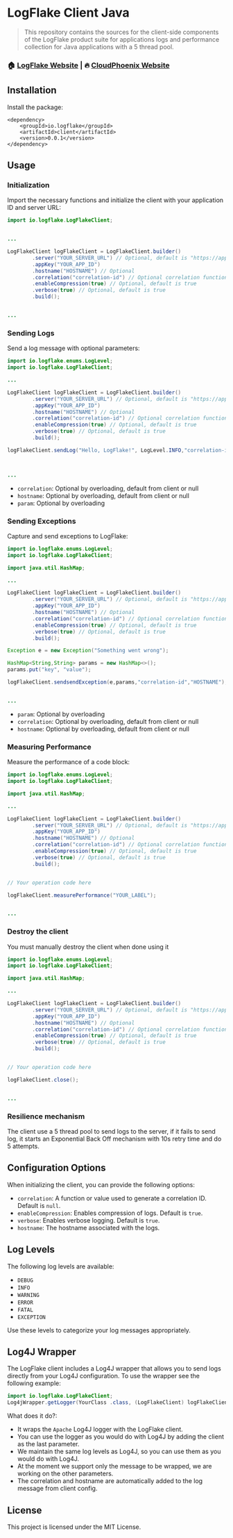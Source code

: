# LogFlake Client Java

> This repository contains the sources for the client-side components of the LogFlake product suite for applications logs and performance collection for Java applications with a 5 thread pool.

### 🏠 [LogFlake Website](https://logflake.io) |  🔥 [CloudPhoenix Website](https://cloudphoenix.it)



## Installation

Install the package:

```mvn
<dependency>
    <groupId>io.logflake</groupId>
    <artifactId>client</artifactId>
    <version>0.0.1</version>
</dependency>
```

## Usage

### Initialization

Import the necessary functions and initialize the client with your application ID and server URL:

```java
import io.logflake.LogFlakeClient;


...

LogFlakeClient logFlakeClient = LogFlakeClient.builder()
        .server("YOUR_SERVER_URL") // Optional, default is "https://app.logflake.io"
        .appKey("YOUR_APP_ID")
        .hostname("HOSTNAME") // Optional 
        .correlation("correlation-id") // Optional correlation function or string
        .enableCompression(true) // Optional, default is true
        .verbose(true) // Optional, default is true
        .build();


...
```

### Sending Logs

Send a log message with optional parameters:

```java
import io.logflake.enums.LogLevel;
import io.logflake.LogFlakeClient;

...

LogFlakeClient logFlakeClient = LogFlakeClient.builder()
        .server("YOUR_SERVER_URL") // Optional, default is "https://app.logflake.io"
        .appKey("YOUR_APP_ID")
        .hostname("HOSTNAME") // Optional 
        .correlation("correlation-id") // Optional correlation function or string
        .enableCompression(true) // Optional, default is true
        .verbose(true) // Optional, default is true
        .build();

logFlakeClient.sendLog("Hello, LogFlake!", LogLevel.INFO,"correlation-id", "HOSTNAME", HashMap<String, String> params);



...

```
- `correlation`: Optional by overloading, default from client or null
- `hostname`: Optional by overloading, default from client or null
- `param`: Optional by overloading


### Sending Exceptions

Capture and send exceptions to LogFlake:

```java
import io.logflake.enums.LogLevel;
import io.logflake.LogFlakeClient;

import java.util.HashMap;

...

LogFlakeClient logFlakeClient = LogFlakeClient.builder()
        .server("YOUR_SERVER_URL") // Optional, default is "https://app.logflake.io"
        .appKey("YOUR_APP_ID")
        .hostname("HOSTNAME") // Optional 
        .correlation("correlation-id") // Optional correlation function or string
        .enableCompression(true) // Optional, default is true
        .verbose(true) // Optional, default is true
        .build();

Exception e = new Exception("Something went wrong");

HashMap<String,String> params = new HashMap<>();
params.put("key", "value");

logFlakeClient.sendsendException(e,params,"correlation-id","HOSTNAME");


...
```

- `param`: Optional by overloading
- `correlation`: Optional by overloading, default from client or null
- `hostname`: Optional by overloading, default from client or null


### Measuring Performance

Measure the performance of a code block:

```java
import io.logflake.enums.LogLevel;
import io.logflake.LogFlakeClient;

import java.util.HashMap;

...

LogFlakeClient logFlakeClient = LogFlakeClient.builder()
        .server("YOUR_SERVER_URL") // Optional, default is "https://app.logflake.io"
        .appKey("YOUR_APP_ID")
        .hostname("HOSTNAME") // Optional 
        .correlation("correlation-id") // Optional correlation function or string
        .enableCompression(true) // Optional, default is true
        .verbose(true) // Optional, default is true
        .build();


// Your operation code here

logFlakeClient.measurePerformance("YOUR_LABEL");


...


```


### Destroy the client

You must manually destroy the client when done using it

```java
import io.logflake.enums.LogLevel;
import io.logflake.LogFlakeClient;

import java.util.HashMap;

...

LogFlakeClient logFlakeClient = LogFlakeClient.builder()
        .server("YOUR_SERVER_URL") // Optional, default is "https://app.logflake.io"
        .appKey("YOUR_APP_ID")
        .hostname("HOSTNAME") // Optional 
        .correlation("correlation-id") // Optional correlation function or string
        .enableCompression(true) // Optional, default is true
        .verbose(true) // Optional, default is true
        .build();


// Your operation code here

logFlakeClient.close();


...


```

### Resilience mechanism

The client use a 5 thread pool to send logs to the server, if it fails to send log, it starts an Exponential Back Off mechanism with 10s retry time and do 5 attempts.







## Configuration Options

When initializing the client, you can provide the following options:

- `correlation`: A function or value used to generate a correlation ID. Default is `null`.
- `enableCompression`: Enables compression of logs. Default is `true`.
- `verbose`: Enables verbose logging. Default is `true`.
- `hostname`: The hostname associated with the logs.

## Log Levels

The following log levels are available:

- `DEBUG`
- `INFO`
- `WARNING`
- `ERROR`
- `FATAL`
- `EXCEPTION`

Use these levels to categorize your log messages appropriately.




## Log4J Wrapper

The LogFlake client includes a Log4J wrapper that allows you to send logs directly from your Log4J configuration. To use the wrapper see the following example:

```java
import io.logflake.LogFlakeClient;
Log4jWrapper.getLogger(YourClass .class, (LogFlakeClient) logFlakeClient);


```
What does it do?:

- It wraps the `Apache` Log4J logger with the LogFlake client.
- You can use the logger as you would do with Log4J by adding the client as the last parameter.
- We maintain the same log levels as Log4J, so you can use them as you would do with Log4J.
- At the moment we support only the message to be wrapped, we are working on the other parameters.
- The correlation and hostname are automatically added to the log message from client config.





## License

This project is licensed under the MIT License.